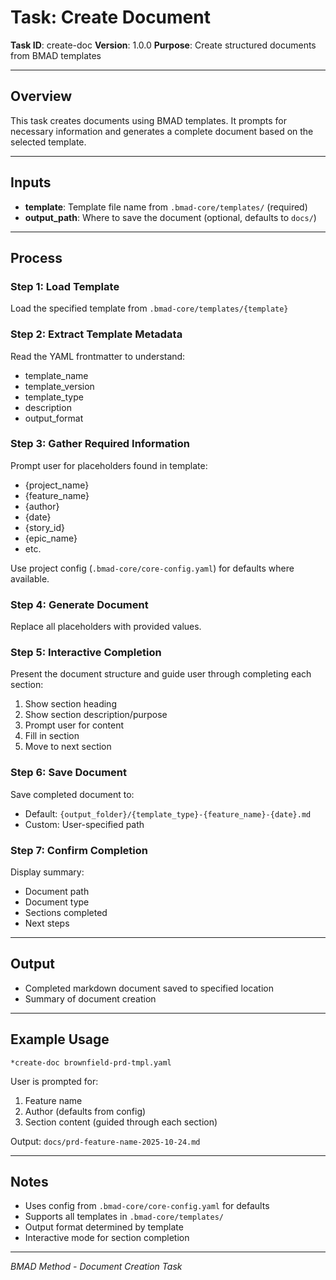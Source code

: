 # Task: Create Document

**Task ID**: create-doc
**Version**: 1.0.0
**Purpose**: Create structured documents from BMAD templates

---

## Overview

This task creates documents using BMAD templates. It prompts for necessary information and generates a complete document based on the selected template.

---

## Inputs

- **template**: Template file name from `.bmad-core/templates/` (required)
- **output_path**: Where to save the document (optional, defaults to `docs/`)

---

## Process

### Step 1: Load Template
Load the specified template from `.bmad-core/templates/{template}`

### Step 2: Extract Template Metadata
Read the YAML frontmatter to understand:
- template_name
- template_version
- template_type
- description
- output_format

### Step 3: Gather Required Information
Prompt user for placeholders found in template:
- {project_name}
- {feature_name}
- {author}
- {date}
- {story_id}
- {epic_name}
- etc.

Use project config (`.bmad-core/core-config.yaml`) for defaults where available.

### Step 4: Generate Document
Replace all placeholders with provided values.

### Step 5: Interactive Completion
Present the document structure and guide user through completing each section:

1. Show section heading
2. Show section description/purpose
3. Prompt user for content
4. Fill in section
5. Move to next section

### Step 6: Save Document
Save completed document to:
- Default: `{output_folder}/{template_type}-{feature_name}-{date}.md`
- Custom: User-specified path

### Step 7: Confirm Completion
Display summary:
- Document path
- Document type
- Sections completed
- Next steps

---

## Output

- Completed markdown document saved to specified location
- Summary of document creation

---

## Example Usage

```
*create-doc brownfield-prd-tmpl.yaml
```

User is prompted for:
1. Feature name
2. Author (defaults from config)
3. Section content (guided through each section)

Output: `docs/prd-feature-name-2025-10-24.md`

---

## Notes

- Uses config from `.bmad-core/core-config.yaml` for defaults
- Supports all templates in `.bmad-core/templates/`
- Output format determined by template
- Interactive mode for section completion

---

*BMAD Method - Document Creation Task*
